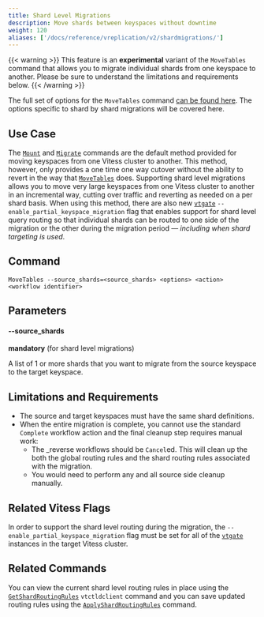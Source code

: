 ```yaml
---
title: Shard Level Migrations
description: Move shards between keyspaces without downtime
weight: 120
aliases: ['/docs/reference/vreplication/v2/shardmigrations/']
---
```


{{< warning >}}
This feature is an **experimental** variant of the `MoveTables` command that allows you to migrate individual shards from one keyspace to another. Please be sure to understand the limitations and requirements below.
{{< /warning >}}

The full set of options for the `MoveTables` command [can be found here](../movetables/). The options specific to shard by shard migrations will be covered here.

## Use Case

The [`Mount`](../mount/) and [`Migrate`](../migrate/) commands are the default method provided for moving keyspaces from one Vitess cluster to another. This method, however, only provides a one time one way cutover without the ability to revert in the way that [`MoveTables`](../movetables/) does. Supporting shard level migrations allows you to move very large keyspaces from one Vitess cluster to another in an incremental way, cutting over traffic and reverting as needed on a per shard basis. When using this method, there are also new [`vtgate`](../../programs/vtgate/) `--enable_partial_keyspace_migration` flag that enables support for shard level query routing so that individual shards can be routed to one side of the migration or the other during the migration period — *including when shard targeting is used*.

## Command

```
MoveTables --source_shards=<source_shards> <options> <action> <workflow identifier>
```

## Parameters

#### --source_shards
**mandatory** (for shard level migrations)
<div class="cmd">

A list of 1 or more shards that you want to migrate from the source keyspace to the target keyspace.

</div>

## Limitations and Requirements

  - The source and target keyspaces must have the same shard definitions.
  - When the entire migration is complete, you cannot use the standard `Complete` workflow action and the final cleanup step requires manual work:
    - The _reverse workflows should be `Cancel`ed. This will clean up the both the global routing rules and the shard routing rules associated with the migration.
    - You would need to perform any and all source side cleanup manually.

## Related Vitess Flags

In order to support the shard level routing during the migration, the `--enable_partial_keyspace_migration` flag must be set for all of the [`vtgate`](../../programs/vtgate/) instances in the target Vitess cluster.

## Related Commands

You can view the current shard level routing rules in place using the [`GetShardRoutingRules`](../../programs/vtctldclient/vtctldclient_getshardroutingrules/) `vtctldclient` command and you can save updated routing rules using the [`ApplyShardRoutingRules`](../../programs/vtctldclient/vtctldclient_applyshardroutingrules/) command.
